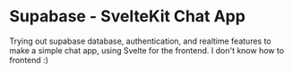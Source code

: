 # Supabase - SvelteKit Chat App
Trying out supabase database, authentication, and realtime features to make a simple chat app, using Svelte for the frontend.
I don't know how to frontend :)
